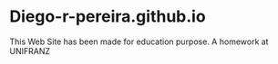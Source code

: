 # Diego-r-pereira.github.io
This Web Site has been made for education purpose. A homework at UNIFRANZ
